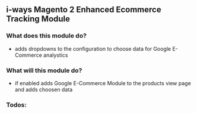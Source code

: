 ## i-ways Magento 2 Enhanced Ecommerce Tracking Module

### What does this module do?

- adds dropdowns to the configuration to choose data for Google E-Commerce analystics

### What will this module do?

- if enabled adds Google E-Commerce Module to the products view page and adds choosen data

### Todos:
